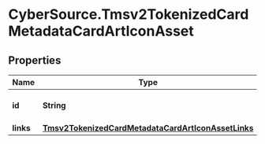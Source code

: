 # CyberSource.Tmsv2TokenizedCardMetadataCardArtIconAsset

## Properties
Name | Type | Description | Notes
------------ | ------------- | ------------- | -------------
**id** | **String** | The Id of the icon asset.  | [optional] 
**links** | [**Tmsv2TokenizedCardMetadataCardArtIconAssetLinks**](Tmsv2TokenizedCardMetadataCardArtIconAssetLinks.md) |  | [optional] 



